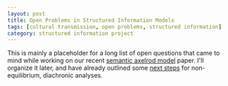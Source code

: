 ```yaml
---
layout: post
title: Open Problems in Structured Information Models
tags: [cultural transmission, open problems, structured information]
category: structured information project
---
```


This is mainly a placeholder for a long list of open questions that came to mind while working on our recent [semantic axelrod model](http://arxiv.org/abs/1404.5704) paper.  I'll organize it later, and have already outlined some [next steps](/structured%20information%20project/2014/04/26/semantic-next-steps.html) for non-equilibrium, diachronic analyses.  






